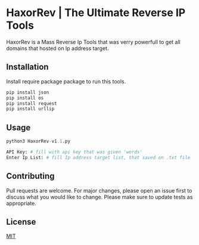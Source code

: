 # HaxorRev | The Ultimate Reverse IP Tools

HaxorRev is a Mass Reverse Ip Tools that was verry powerfull to get all domains that hosted on Ip address target.

## Installation

Install require package package to run this tools.

```bash
pip install json
pip install os
pip install request
pip install urllip
```

## Usage

```python
python3 HaxorRev-v1.1.py

API Key: # fill with api key that was given 'words'
Enter Ip List: # fill Ip address target list, that saved on .txt file  
```

## Contributing
Pull requests are welcome. For major changes, please open an issue first to discuss what you would like to change.
Please make sure to update tests as appropriate.

## License
[MIT](https://choosealicense.com/licenses/mit/)
